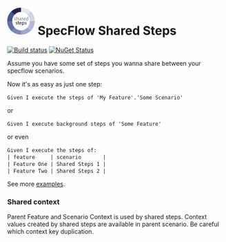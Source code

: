 #  <img src="https://raw.githubusercontent.com/Bakanych/SpecFlowSharedSteps/master/shared-steps-nuget-icon.png" width="64"/> SpecFlow Shared Steps


[![Build status](https://ci.appveyor.com/api/projects/status/g18m571fd85vtiys?svg=true)](https://ci.appveyor.com/project/Bakanych/specflowsharedsteps) [![NuGet Status](http://img.shields.io/nuget/v/specflow.sharedsteps.svg?style=flat)](https://www.nuget.org/packages/specflow.sharedsteps/)

Assume you have some set of steps you wanna share between your specflow scenarios.

Now it's as easy as just one step:
```
Given I execute the steps of 'My Feature'.'Some Scenario' 
```
or
```
Given I execute background steps of 'Some Feature'
```
or even
```
Given I execute the steps of:
| feature     | scenario       |
| Feature One | Shared Steps 1 |
| Feature Two | Shared Steps 2 |
```
See more [examples](https://github.com/Bakanych/SpecFlowSharedSteps/blob/master/SpecFlowSharedSteps.Tests/Features/MasterFeature.feature).

### Shared context
Parent Feature and Scenario Context is used by shared steps. Context values created by shared steps are available in parent scenario.
Be careful which context key duplication.
